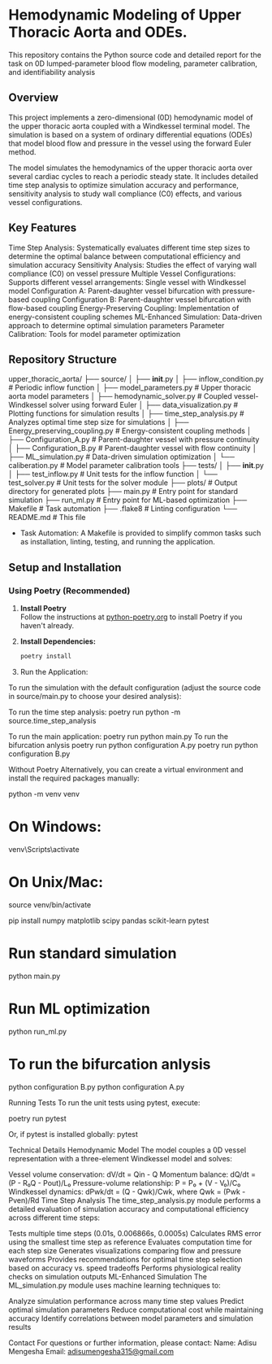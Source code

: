 # Hemodynamic Modeling of Upper Thoracic Aorta and ODEs. 
This repository contains the Python source code and detailed report for the task on 0D lumped-parameter blood flow modeling, parameter calibration, and identifiability analysis


## Overview
This project implements a zero-dimensional (0D) hemodynamic model of the upper thoracic aorta coupled with a Windkessel terminal model. The simulation is based on a system of ordinary differential equations (ODEs) that model blood flow and pressure in the vessel using the forward Euler method.

The model simulates the hemodynamics of the upper thoracic aorta over several cardiac cycles to reach a periodic steady state. It includes detailed time step analysis to optimize simulation accuracy and performance, sensitivity analysis to study wall compliance (C0) effects, and various vessel configurations.

## Key Features
Time Step Analysis: Systematically evaluates different time step sizes to determine the optimal balance between computational efficiency and simulation accuracy
Sensitivity Analysis: Studies the effect of varying wall compliance (C0) on vessel pressure
Multiple Vessel Configurations: Supports different vessel arrangements:
Single vessel with Windkessel model
Configuration A: Parent-daughter vessel bifurcation with pressure-based coupling
Configuration B: Parent-daughter vessel bifurcation with flow-based coupling
Energy-Preserving Coupling: Implementation of energy-consistent coupling schemes
ML-Enhanced Simulation: Data-driven approach to determine optimal simulation parameters
Parameter Calibration: Tools for model parameter optimization

## Repository Structure
upper_thoracic_aorta/
├── source/
│   ├── __init__.py
│   ├── inflow_condition.py       # Periodic inflow function
│   ├── model_parameters.py       # Upper thoracic aorta model parameters
│   ├── hemodynamic_solver.py     # Coupled vessel-Windkessel solver using forward Euler
│   ├── data_visualization.py     # Plotting functions for simulation results
│   ├── time_step_analysis.py     # Analyzes optimal time step size for simulations
│   ├── Energy_preserving_coupling.py  # Energy-consistent coupling methods
│   ├── Configuration_A.py        # Parent-daughter vessel with pressure continuity
│   ├── Configuration_B.py        # Parent-daughter vessel with flow continuity
│   ├── ML_simulation.py          # Data-driven simulation optimization
│   └── caliberation.py           # Model parameter calibration tools
├── tests/
│   ├── __init__.py
│   ├── test_inflow.py            # Unit tests for the inflow function
│   └── test_solver.py            # Unit tests for the solver module
├── plots/                        # Output directory for generated plots
├── main.py                       # Entry point for standard simulation
├── run_ml.py                     # Entry point for ML-based optimization
├── Makefile                      # Task automation
├── .flake8                       # Linting configuration
└── README.md                     # This file


- Task Automation: 
  A Makefile is provided to simplify common tasks such as installation, linting, testing, and running the application.

## Setup and Installation

### Using Poetry (Recommended)

1. **Install Poetry**  
   Follow the instructions at [python-poetry.org](https://python-poetry.org/) to install Poetry if you haven't already.

2. **Install Dependencies:**

   ```bash
   poetry install
   ```

3. Run the Application:

To run the simulation with the default configuration (adjust the source code in source/main.py to choose your desired analysis):

To run the time step analysis:
poetry run python -m source.time_step_analysis

To run the main application:
poetry run python main.py
To run the bifurcation anlysis
poetry run python configuration A.py
poetry run python configuration B.py

Without Poetry
Alternatively, you can create a virtual environment and install the required packages manually:

python -m venv venv
# On Windows:
venv\Scripts\activate
# On Unix/Mac:
source venv/bin/activate

pip install numpy matplotlib scipy pandas scikit-learn pytest

# Run standard simulation
python main.py

# Run ML optimization
python run_ml.py

# To run the bifurcation anlysis
python configuration B.py
python configuration A.py


Running Tests
To run the unit tests using pytest, execute:

poetry run pytest

Or, if pytest is installed globally:
pytest


Technical Details
Hemodynamic Model
The model couples a 0D vessel representation with a three-element Windkessel model and solves:

Vessel volume conservation: dV/dt = Qin - Q
Momentum balance: dQ/dt = (P - R₀Q - Pout)/L₀
Pressure-volume relationship: P = P₀ + (V - V₀)/C₀
Windkessel dynamics: dPwk/dt = (Q - Qwk)/Cwk, where Qwk = (Pwk - Pven)/Rd
Time Step Analysis
The time_step_analysis.py module performs a detailed evaluation of simulation accuracy and computational efficiency across different time steps:

Tests multiple time steps (0.01s, 0.006866s, 0.0005s)
Calculates RMS error using the smallest time step as reference
Evaluates computation time for each step size
Generates visualizations comparing flow and pressure waveforms
Provides recommendations for optimal time step selection based on accuracy vs. speed tradeoffs
Performs physiological reality checks on simulation outputs
ML-Enhanced Simulation
The ML_simulation.py module uses machine learning techniques to:

Analyze simulation performance across many time step values
Predict optimal simulation parameters
Reduce computational cost while maintaining accuracy
Identify correlations between model parameters and simulation results



Contact
For questions or further information, please contact:
Name: Adisu Mengesha
Email: adisumengesha315@gmail.com

